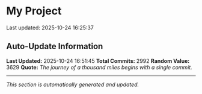 # My Project


Last updated: 2025-10-24 16:25:37























































































































































































































































































































































































































































































































































































































































































































































































































































































































































































































































































































































































































































































































































































































































































































































































































































































































































































































































































































































































































































































































































































































































































































































































































































































































































































































































































































































































































































































































































































































































































































































































































































































































































































































































































































## Auto-Update Information

**Last Updated:** 2025-10-24 16:51:45
**Total Commits:** 2992
**Random Value:** 3629
**Quote:** _The journey of a thousand miles begins with a single commit._

---
_This section is automatically generated and updated._